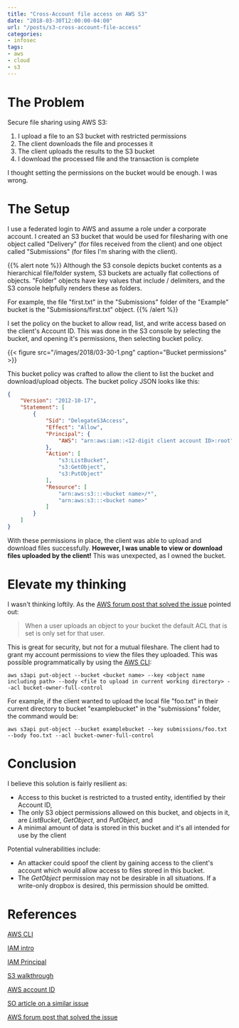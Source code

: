 ```yaml
---
title: "Cross-Account file access on AWS S3"
date: "2018-03-30T12:00:00-04:00"
url: "/posts/s3-cross-account-file-access"
categories:
- infosec
tags:
- aws
- cloud
- s3
---
```

# The Problem

Secure file sharing using AWS S3:

1. I upload a file to an S3 bucket with restricted permissions
2. The client downloads the file and processes it 
3. The client uploads the results to the S3 bucket
4. I download the processed file and the transaction is complete 

I thought setting the permissions on the bucket would be enough. I was wrong. 

# The Setup

I use a federated login to AWS and assume a role under a corporate account. I
created an S3 bucket that would be used for filesharing with one object called
"Delivery" (for files received from the client) and one object called
"Submissions" (for files I'm sharing with the client).

{{% alert note %}}
Although the S3 console depicts bucket contents as a hierarchical file/folder
system, S3 buckets are actually flat collections of objects. "Folder" objects
have key values that include / delimiters, and the S3 console helpfully
renders these as folders.

For example, the file "first.txt" in the "Submissions" folder of the "Example"
bucket is the "Submissions/first.txt" object.
{{% /alert %}}


I set the policy on the bucket to allow read, list, and write access based on
the client's Account ID. This was done in the S3 console by selecting the
bucket, and opening it's permissions, then selecting bucket policy.

{{< figure src="/images/2018/03-30-1.png" caption="Bucket permissions" >}}

This bucket policy was crafted to allow the client to list the bucket and
download/upload objects. The bucket policy JSON looks like this:

```json
{
    "Version": "2012-10-17",
    "Statement": [
        {
            "Sid": "DelegateS3Access",
            "Effect": "Allow",
            "Principal": {
                "AWS": "arn:aws:iam::<12-digit client account ID>:root"
            },
            "Action": [
                "s3:ListBucket",
                "s3:GetObject",
                "s3:PutObject"
            ],
            "Resource": [
                "arn:aws:s3:::<bucket name>/*",
                "arn:aws:s3:::<bucket name>"
            ]
        }
    ]
}
```

With these permissions in place, the client was able to upload and download
files successfully. **However, I was unable to view or download files uploaded
by the client!** This was unexpected, as I owned the bucket.

# Elevate my thinking

I wasn't thinking loftily. As the [AWS forum post that solved the issue][forum] pointed
out:

> When a user uploads an object to your bucket the default ACL that is set is
> only set for that user.

This is great for security, but not for a mutual fileshare. The client had to
grant my account permissions to view the files they uploaded. This was possible
programmatically by using the [AWS CLI]:

~~~
aws s3api put-object --bucket <bucket name> --key <object name including path> --body <file to upload in current working directory> --acl bucket-owner-full-control
~~~

For example, if the client wanted to upload the local file "foo.txt" in their
current directory to bucket "examplebucket" in the "submissions" folder, the
command would be:

`aws s3api put-object --bucket examplebucket --key submissions/foo.txt --body
foo.txt --acl bucket-owner-full-control`

# Conclusion

I believe this solution is fairly resilient as:

* Access to this bucket is restricted to a trusted entity, identified by their
  Account ID,
* The only S3 object permissions allowed on this bucket, and objects in it, are
  _ListBucket_, _GetObject_, and _PutObject_, and
* A minimal amount of data is stored in this bucket and it's all intended for
  use by the client

Potential vulnerabilities include:

* An attacker could spoof the client by gaining access to the client's account
  which would allow access to files stored in this bucket.
* The _GetObject_ permission may not be desirable in all situations. If a
  write-only dropbox is desired, this permission should be omitted.

# References

[AWS CLI]

[IAM intro]

[IAM Principal]

[S3 walkthrough]

[AWS account ID]

[SO article on a similar issue]

[AWS forum post that solved the issue][forum]



[AWS CLI]: https://aws.amazon.com/cli/ 
[IAM intro]: https://docs.aws.amazon.com/IAM/latest/UserGuide/intro-structure.html
[IAM Principal]: https://docs.aws.amazon.com/IAM/latest/UserGuide/reference_policies_elements_principal.html
[S3 walkthrough]: https://docs.aws.amazon.com/AmazonS3/latest/dev/walkthrough1.html
[AWS account ID]: https://docs.aws.amazon.com/general/latest/gr/acct-identifiers.html
[SO article on a similar issue]: https://stackoverflow.com/questions/22944054/cant-download-files-uploaded-by-shared-account-s3-bucket
[forum]: https://forums.aws.amazon.com/thread.jspa?messageID=524342&%20#524342

